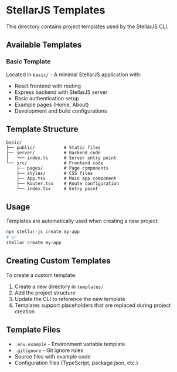 # StellarJS Templates

This directory contains project templates used by the StellarJS CLI.

## Available Templates

### Basic Template
Located in `basic/` - A minimal StellarJS application with:
- React frontend with routing
- Express backend with StellarJS server
- Basic authentication setup
- Example pages (Home, About)
- Development and build configurations

## Template Structure

```
basic/
├── public/           # Static files
├── server/           # Backend code
│   └── index.ts      # Server entry point
└── src/              # Frontend code
    ├── pages/        # Page components
    ├── styles/       # CSS files
    ├── App.tsx       # Main app component
    ├── Router.tsx    # Route configuration
    └── index.tsx     # Entry point
```

## Usage

Templates are automatically used when creating a new project:

```bash
npx stellar-js create my-app
# or
stellar create my-app
```

## Creating Custom Templates

To create a custom template:

1. Create a new directory in `templates/`
2. Add the project structure
3. Update the CLI to reference the new template
4. Templates support placeholders that are replaced during project creation

## Template Files

- `.env.example` - Environment variable template
- `.gitignore` - Git ignore rules
- Source files with example code
- Configuration files (TypeScript, package.json, etc.)
